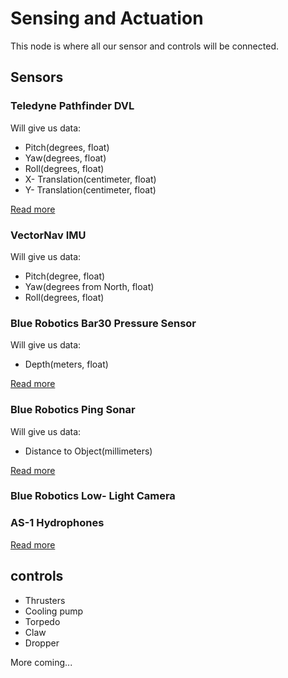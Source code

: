 # Sensing and Actuation

This node is where all our sensor and controls will be connected.

## Sensors

### Teledyne Pathfinder DVL
Will give us data:
- Pitch(degrees, float)
- Yaw(degrees, float)
- Roll(degrees, float)
- X- Translation(centimeter, float)
- Y- Translation(centimeter, float)

[Read more](https://www.eol.ucar.edu/system/files/VN100manual.pdf)

### VectorNav IMU

Will give us data:

- Pitch(degree, float)
- Yaw(degrees from North, float)
- Roll(degrees, float)

### Blue Robotics Bar30 Pressure Sensor
Will give us data:

- Depth(meters, float)

[Read more](https://github.com/bluerobotics/Bar30-Pressure-Sensor)

### Blue Robotics Ping Sonar
Will give us data:

- Distance to Object(millimeters)

[Read more](https://bluerobotics.com/store/sensors-sonars-cameras/sonar/ping-sonar-r2-rp/)

### Blue Robotics Low- Light Camera

### AS-1 Hydrophones

[Read more](https://www.aquarianaudio.com/as-1-hydrophone.html)
## controls

 - Thrusters
 - Cooling pump
 - Torpedo
 - Claw
 - Dropper

 More coming...
